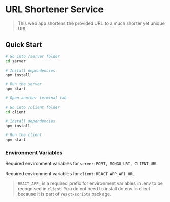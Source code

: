 # URL Shortener Service

> This web app shortens the provided URL to a much shorter yet unique URL.

## Quick Start

```bash
# Go into /server folder
cd server

# Install dependencies
npm install

# Run the server
npm start

# Open another terminal tab

# Go into /client folder
cd client

# Install dependencies
npm install

# Run the client
npm start
```

### Environment Variables

Required environment variables for `server`: `PORT, MONGO_URI, CLIENT_URL`

Required environment variables for `client`: `REACT_APP_API_URL`

> `REACT_APP_` is a required prefix for environment variables in .env to be recognised in `client`. You do not need to install dotenv in client because it is part of `react-scripts` package.
